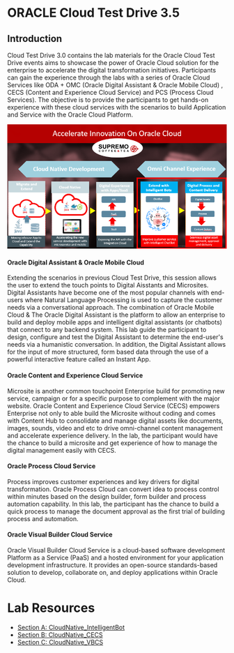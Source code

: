

# ORACLE Cloud Test Drive 3.5

## Introduction

Cloud Test Drive 3.0 contains the lab materials for the Oracle Cloud Test Drive events aims to showcase the power of Oracle Cloud solution for the enterprise to accelerate the digital transformation initiatives. Participants can gain the experience through the labs with a series of Oracle Cloud Services like ODA + OMC (Oracle Digital Assistant & Oracle Mobile Cloud) , CECS (Content and Experience Cloud Service) and PCS (Process Cloud Services). The objective is to provide the participants to get hands-on experience with these cloud services with the scenarios to build Application and Service with the Oracle Cloud Platform.

![Cloud Test Drive 3.0](/images/wiki-ctd-3.0-intro1.PNG)

#### Oracle Digital Assistant & Oracle Mobile Cloud
Extending the scenarios in previous Cloud Test Drive, this session allows the user to extend the touch points to Digital Aisstants and Microsites. Digital Assistants have become one of the most popular channels with end-users where Natural Language Processing is used to capture the customer needs via a conversational approach. 
The combination of Oracle Mobile Cloud & The Oracle Digital Assistant is the platform to allow an enterprise to build and deploy mobile apps and intelligent digital assistants (or chatbots) that connect to any backend system. This lab guide the participant to design, configure and test the Digital Assistant to determine the end-user's needs via a humanistic conversation. In addition, the Digital Assistant allows for the input of more structured, form based data through the use of a powerful interactive feature called an Instant App.

#### Oracle Content and Experience Cloud Service
Microsite is another common touchpoint Enterprise build for promoting new service, campaign or for a specific purpose to complement with the major website. Oracle Content and Experience Cloud Service (CECS) empowers Enterprise not only to able build the Microsite without coding and comes with Content Hub to consolidate and manage digital assets like documents, images, sounds, video and etc to drive omni-channel content management and accelerate experience delivery. In the lab, the participant would have the chance to build a microsite and get experience of how to manage the digital management easily with CECS.  

#### Oracle Process Cloud Service
Process improves customer experiences and key drivers for digital transformation. Oracle Process Cloud can convert idea to process control within minutes based on the design builder, form builder and process automation capability.  In this lab, the participant has the chance to build a quick process to manage the document approval as the first trial of building process and automation. 

#### Oracle Visual Builder Cloud Service
Oracle Visual Builder Cloud Service is a cloud-based software development Platform as a Service (PaaS) and a hosted environment for your application development infrastructure. It provides an open-source standards-based solution to develop, collaborate on, and deploy applications within Oracle Cloud.

# Lab Resources

- [Section A: CloudNative_IntelligentBot](README-ODA.md)
- [Section B: CloudNative_CECS](README-CECS.md)
- [Section C: CloudNative_VBCS](https://docs.oracle.com/en/cloud/paas/app-builder-cloud/tutorials.html)
